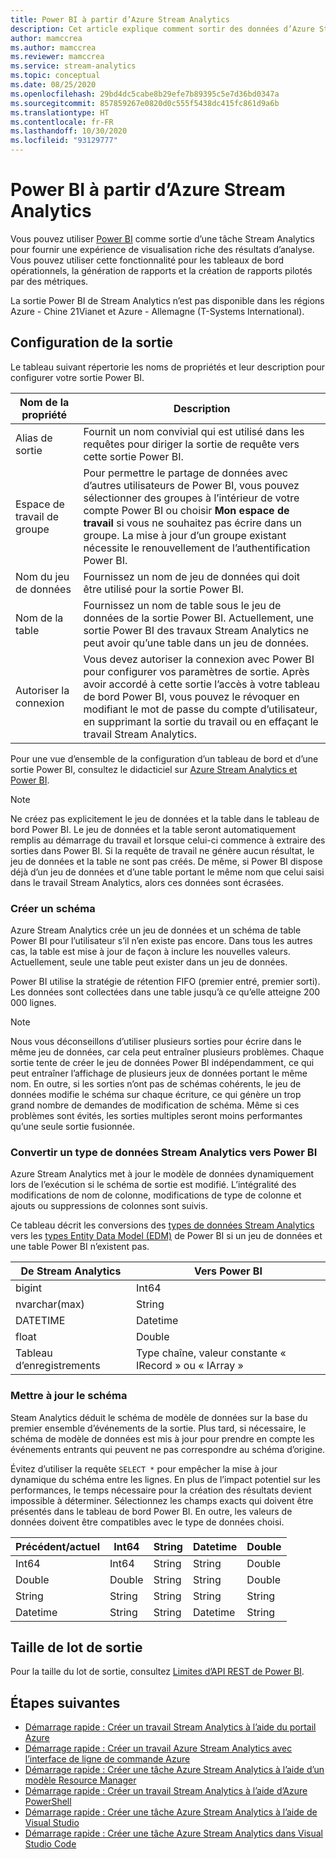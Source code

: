 ```yaml
---
title: Power BI à partir d’Azure Stream Analytics
description: Cet article explique comment sortir des données d’Azure Stream Analytics vers Power BI.
author: mamccrea
ms.author: mamccrea
ms.reviewer: mamccrea
ms.service: stream-analytics
ms.topic: conceptual
ms.date: 08/25/2020
ms.openlocfilehash: 29bd4dc5cabe8b29efe7b89395c5e7d36bd0347a
ms.sourcegitcommit: 857859267e0820d0c555f5438dc415fc861d9a6b
ms.translationtype: HT
ms.contentlocale: fr-FR
ms.lasthandoff: 10/30/2020
ms.locfileid: "93129777"
---
```

# <a name="power-bi-output-from-azure-stream-analytics"></a>Power BI à partir d’Azure Stream Analytics

Vous pouvez utiliser [Power BI](https://powerbi.microsoft.com/) comme sortie d’une tâche Stream Analytics pour fournir une expérience de visualisation riche des résultats d’analyse. Vous pouvez utiliser cette fonctionnalité pour les tableaux de bord opérationnels, la génération de rapports et la création de rapports pilotés par des métriques.

La sortie Power BI de Stream Analytics n’est pas disponible dans les régions Azure - Chine 21Vianet et Azure - Allemagne (T-Systems International).

## <a name="output-configuration"></a>Configuration de la sortie

Le tableau suivant répertorie les noms de propriétés et leur description pour configurer votre sortie Power BI.

| Nom de la propriété | Description |
| --- | --- |
| Alias de sortie |Fournit un nom convivial qui est utilisé dans les requêtes pour diriger la sortie de requête vers cette sortie Power BI. |
| Espace de travail de groupe |Pour permettre le partage de données avec d’autres utilisateurs de Power BI, vous pouvez sélectionner des groupes à l’intérieur de votre compte Power BI ou choisir **Mon espace de travail** si vous ne souhaitez pas écrire dans un groupe. La mise à jour d’un groupe existant nécessite le renouvellement de l’authentification Power BI. |
| Nom du jeu de données |Fournissez un nom de jeu de données qui doit être utilisé pour la sortie Power BI. |
| Nom de la table |Fournissez un nom de table sous le jeu de données de la sortie Power BI. Actuellement, une sortie Power BI des travaux Stream Analytics ne peut avoir qu’une table dans un jeu de données. |
| Autoriser la connexion | Vous devez autoriser la connexion avec Power BI pour configurer vos paramètres de sortie. Après avoir accordé à cette sortie l’accès à votre tableau de bord Power BI, vous pouvez le révoquer en modifiant le mot de passe du compte d’utilisateur, en supprimant la sortie du travail ou en effaçant le travail Stream Analytics. | 

Pour une vue d’ensemble de la configuration d’un tableau de bord et d’une sortie Power BI, consultez le didacticiel sur [Azure Stream Analytics et Power BI](stream-analytics-power-bi-dashboard.md).

> [!NOTE]
> Ne créez pas explicitement le jeu de données et la table dans le tableau de bord Power BI. Le jeu de données et la table seront automatiquement remplis au démarrage du travail et lorsque celui-ci commence à extraire des sorties dans Power BI. Si la requête de travail ne génère aucun résultat, le jeu de données et la table ne sont pas créés. De même, si Power BI dispose déjà d’un jeu de données et d’une table portant le même nom que celui saisi dans le travail Stream Analytics, alors ces données sont écrasées.
>

### <a name="create-a-schema"></a>Créer un schéma

Azure Stream Analytics crée un jeu de données et un schéma de table Power BI pour l’utilisateur s’il n’en existe pas encore. Dans tous les autres cas, la table est mise à jour de façon à inclure les nouvelles valeurs. Actuellement, seule une table peut exister dans un jeu de données. 

Power BI utilise la stratégie de rétention FIFO (premier entré, premier sorti). Les données sont collectées dans une table jusqu’à ce qu’elle atteigne 200 000 lignes.

> [!NOTE]
> Nous vous déconseillons d’utiliser plusieurs sorties pour écrire dans le même jeu de données, car cela peut entraîner plusieurs problèmes. Chaque sortie tente de créer le jeu de données Power BI indépendamment, ce qui peut entraîner l’affichage de plusieurs jeux de données portant le même nom. En outre, si les sorties n’ont pas de schémas cohérents, le jeu de données modifie le schéma sur chaque écriture, ce qui génère un trop grand nombre de demandes de modification de schéma. Même si ces problèmes sont évités, les sorties multiples seront moins performantes qu’une seule sortie fusionnée.

### <a name="convert-a-data-type-from-stream-analytics-to-power-bi"></a>Convertir un type de données Stream Analytics vers Power BI

Azure Stream Analytics met à jour le modèle de données dynamiquement lors de l’exécution si le schéma de sortie est modifié. L’intégralité des modifications de nom de colonne, modifications de type de colonne et ajouts ou suppressions de colonnes sont suivis.

Ce tableau décrit les conversions des [types de données Stream Analytics](/stream-analytics-query/data-types-azure-stream-analytics) vers les [types Entity Data Model (EDM)](/dotnet/framework/data/adonet/entity-data-model) de Power BI si un jeu de données et une table Power BI n’existent pas.

De Stream Analytics | Vers Power BI
-----|-----
bigint | Int64
nvarchar(max) | String
DATETIME | Datetime
float | Double
Tableau d’enregistrements | Type chaîne, valeur constante « IRecord » ou « IArray »

### <a name="update-the-schema"></a>Mettre à jour le schéma

Steam Analytics déduit le schéma de modèle de données sur la base du premier ensemble d’événements de la sortie. Plus tard, si nécessaire, le schéma de modèle de données est mis à jour pour prendre en compte les événements entrants qui peuvent ne pas correspondre au schéma d’origine.

Évitez d’utiliser la requête `SELECT *` pour empêcher la mise à jour dynamique du schéma entre les lignes. En plus de l’impact potentiel sur les performances, le temps nécessaire pour la création des résultats devient impossible à déterminer. Sélectionnez les champs exacts qui doivent être présentés dans le tableau de bord Power BI. En outre, les valeurs de données doivent être compatibles avec le type de données choisi.

Précédent/actuel | Int64 | String | Datetime | Double
-----------------|-------|--------|----------|-------
Int64 | Int64 | String | String | Double
Double | Double | String | String | Double
String | String | String | String | String 
Datetime | String | String |  Datetime | String

## <a name="output-batch-size"></a>Taille de lot de sortie

Pour la taille du lot de sortie, consultez [Limites d’API REST de Power BI](/power-bi/developer/automation/api-rest-api-limitations).

## <a name="next-steps"></a>Étapes suivantes

* [Démarrage rapide : Créer un travail Stream Analytics à l’aide du portail Azure](stream-analytics-quick-create-portal.md)
* [Démarrage rapide : Créer un travail Azure Stream Analytics avec l’interface de ligne de commande Azure](quick-create-azure-cli.md)
* [Démarrage rapide : Créer une tâche Azure Stream Analytics à l’aide d’un modèle Resource Manager](quick-create-azure-resource-manager.md)
* [Démarrage rapide : Créer un travail Stream Analytics à l’aide d’Azure PowerShell](stream-analytics-quick-create-powershell.md)
* [Démarrage rapide : Créer une tâche Azure Stream Analytics à l’aide de Visual Studio](stream-analytics-quick-create-vs.md)
* [Démarrage rapide : Créer une tâche Azure Stream Analytics dans Visual Studio Code](quick-create-visual-studio-code.md)